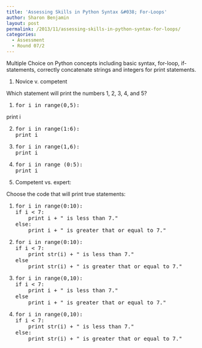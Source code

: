 ```yaml
---
title: 'Assessing Skills in Python Syntax &#038; For-Loops'
author: Sharon Benjamin
layout: post
permalink: /2013/11/assessing-skills-in-python-syntax-for-loops/
categories:
  - Assessment
  - Round 07/2
---
```

Multiple Choice on Python concepts including basic syntax, for-loop, if-statements, correctly concatenate strings and integers for print statements.

1. Novice v. competent

Which statement will print the numbers 1, 2, 3, 4, and 5?

1.  <pre>for i in range(0,5):
   print i</pre>

2.  <pre>for i in range(1:6):
    print i</pre>

3.  <pre>for i in range(1,6):
    print i</pre>

4.  <pre>for i in range (0:5):
    print i</pre>

2. Competent vs. expert:

Choose the code that will print true statements:

1.  <pre>for i in range(0:10):
    if i &lt; 7:
        print i + " is less than 7."
    else:
        print i + " is greater that or equal to 7."</pre>

2.  <pre>for i in range(0:10):
    if i &lt; 7:
        print str(i) + " is less than 7."
    else
        print str(i) + " is greater that or equal to 7."</pre>

3.  <pre>for i in range(0,10):
    if i &lt; 7:
        print i + " is less than 7."
    else
        print i + " is greater that or equal to 7."</pre>

4.  <pre>for i in range(0,10):
    if i &lt; 7:
        print str(i) + " is less than 7."
    else:
        print str(i) + " is greater that or equal to 7."</pre>